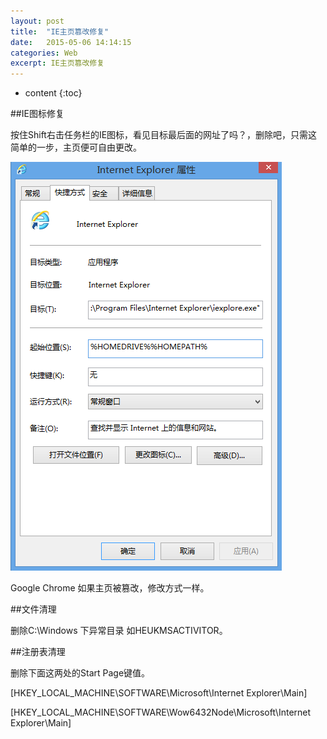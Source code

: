 ```yaml
---
layout: post
title:  "IE主页篡改修复"
date:   2015-05-06 14:14:15
categories: Web
excerpt: IE主页篡改修复
---
```


* content
{:toc}

##IE图标修复

按住Shift右击任务栏的IE图标，看见目标最后面的网址了吗？，删除吧，只需这简单的一步，主页便可自由更改。

![IE图标修复](/css/pics/ie1.png "IE图标修复")

Google Chrome 如果主页被篡改，修改方式一样。

##文件清理

删除C:\Windows 下异常目录  如HEUKMSACTIVITOR。

##注册表清理

删除下面这两处的Start Page键值。

[HKEY_LOCAL_MACHINE\SOFTWARE\Microsoft\Internet Explorer\Main]

[HKEY_LOCAL_MACHINE\SOFTWARE\Wow6432Node\Microsoft\Internet Explorer\Main]